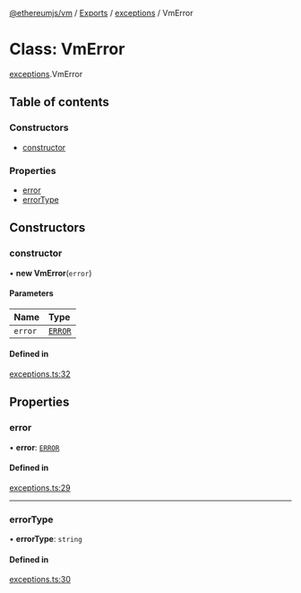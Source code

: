 [@ethereumjs/vm](../README.md) / [Exports](../modules.md) / [exceptions](../modules/exceptions.md) / VmError

# Class: VmError

[exceptions](../modules/exceptions.md).VmError

## Table of contents

### Constructors

- [constructor](exceptions.VmError.md#constructor)

### Properties

- [error](exceptions.VmError.md#error)
- [errorType](exceptions.VmError.md#errortype)

## Constructors

### constructor

• **new VmError**(`error`)

#### Parameters

| Name    | Type                                    |
| :------ | :-------------------------------------- |
| `error` | [`ERROR`](../enums/exceptions.ERROR.md) |

#### Defined in

[exceptions.ts:32](https://github.com/ethereumjs/ethereumjs-monorepo/blob/master/packages/vm/src/exceptions.ts#L32)

## Properties

### error

• **error**: [`ERROR`](../enums/exceptions.ERROR.md)

#### Defined in

[exceptions.ts:29](https://github.com/ethereumjs/ethereumjs-monorepo/blob/master/packages/vm/src/exceptions.ts#L29)

---

### errorType

• **errorType**: `string`

#### Defined in

[exceptions.ts:30](https://github.com/ethereumjs/ethereumjs-monorepo/blob/master/packages/vm/src/exceptions.ts#L30)
